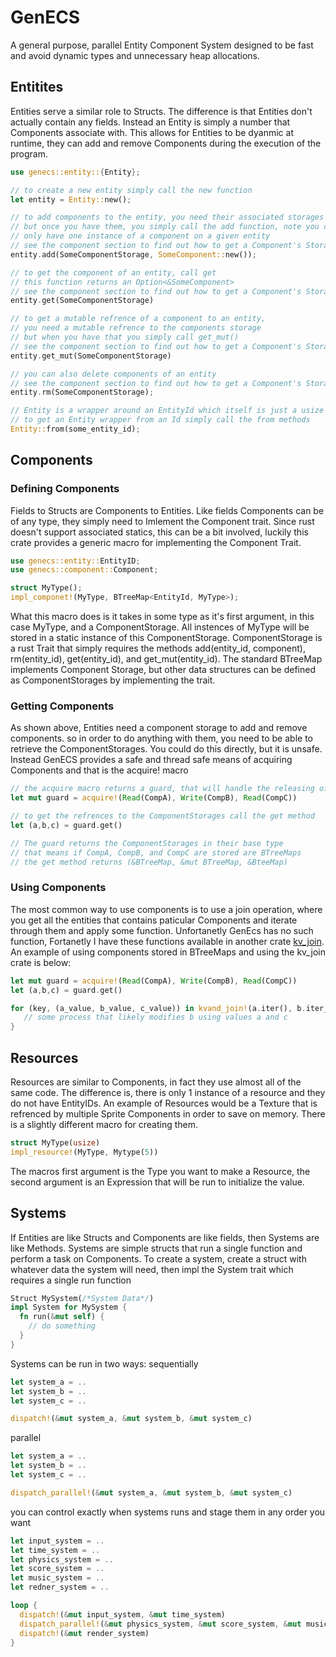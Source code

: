 # GenECS
A general purpose, parallel Entity Component System designed to be fast and avoid dynamic types and unnecessary heap allocations.

## Entitites
Entities serve a similar role to Structs. The difference is that Entities don't actually contain any fields. 
Instead an Entity is simply a number that Components associate with. This allows for Entities to be dyanmic at runtime, they
can add and remove Components during the execution of the program.

```rust
use genecs::entity::{Entity};

// to create a new entity simply call the new function
let entity = Entity::new();

// to add components to the entity, you need their associated storages
// but once you have them, you simply call the add function, note you can
// only have one instance of a component on a given entity
// see the component section to find out how to get a Component's Storage
entity.add(SomeComponentStorage, SomeComponent::new());

// to get the component of an entity, call get
// this function returns an Option<&SomeComponent>
// see the component section to find out how to get a Component's Storage
entity.get(SomeComponentStorage)

// to get a mutable refrence of a component to an entity,
// you need a mutable refrence to the components storage
// but when you have that you simply call get_mut()
// see the component section to find out how to get a Component's Storage
entity.get_mut(SomeComponentStorage)

// you can also delete components of an entity
// see the component section to find out how to get a Component's Storage
entity.rm(SomeComponentStorage);

// Entity is a wrapper around an EntityId which itself is just a usize number
// to get an Entity wrapper from an Id simply call the from methods
Entity::from(some_entity_id);
```

## Components
### Defining Components
Fields to Structs are Components to Entities. Like fields Components can be of any type, they simply need to Imlement the Component
trait. Since rust doesn't support associated statics, this can be a bit involved, luckily this crate provides a generic macro
for implementing the Component Trait.
```rust
use genecs::entity::EntityID;
use genecs::component::Component;

struct MyType();
impl_componet!(MyType, BTreeMap<EntityId, MyType>);
```
What this macro does is it takes in some type as it's first argument, in this case MyType, and a ComponentStorage<MyType>.
All instences of MyType will be stored in a static instance of this ComponentStorage. ComponentStorage is a rust Trait that simply requires the methods
add(entity_id, component), rm(entity_id), get(entity_id), and get_mut(entity_id). The standard BTreeMap implements Component Storage, but other data structures
can be defined as ComponentStorages by implementing the trait.

### Getting Components
As shown above, Entities need a component storage to add and remove components. so in order to do anything with them, you need
to be able to retrieve the ComponentStorages. You could do this directly, but it is unsafe. Instead GenECS provides a safe and thread
safe means of acquiring Components and that is the acquire! macro
```rust
// the acquire macro returns a guard, that will handle the releasing of the resources for you
let mut guard = acquire!(Read(CompA), Write(CompB), Read(CompC))

// to get the refrences to the ComponentStorages call the get method
let (a,b,c) = guard.get()

// The guard returns the ComponentStorages in their base type
// that means if CompA, CompB, and CompC are stored are BTreeMaps
// the get method returns (&BTreeMap, &mut BTreeMap, &BteeMap)
```
### Using Components
The most common way to use components is to use a join operation, where you get all the entities that contains paticular 
Components and iterate through them and apply some function. Unfortanetly GenEcs has no such function, Fortanetly I have these
functions available in another crate [kv_join](https://github.com/Jon-Davis/kv_join). An example of using components stored
in BTreeMaps and using the kv_join crate is below:
```rust
let mut guard = acquire!(Read(CompA), Write(CompB), Read(CompC))
let (a,b,c) = guard.get()

for (key, (a_value, b_value, c_value)) in kvand_join!(a.iter(), b.iter_mut(), c.iter()){
   // some process that likely modifies b using values a and c
}
```
## Resources
Resources are similar to Components, in fact they use almost all of the same code. The difference is, there is only 1 instance of a resource
and they do not have EntityIDs. An example of Resources would be a Texture that is refrenced by multiple Sprite Components in order to save on
memory. There is a slightly different macro for creating them.
```rust
struct MyType(usize)
impl_resource!(MyType, Mytype(5))
```
The macros first argument is the Type you want to make a Resource, the second argument is an Expression that will be run to initialize
the value.
## Systems
If Entities are like Structs and Components are like fields, then Systems are like Methods. Systems are simple structs that run a single
function and perform a task on Components. To create a system, create a struct with whatever data the system will need, then impl the System
trait which requires a single run function
```rust
Struct MySystem(/*System Data*/)
impl System for MySystem {
  fn run(&mut self) {
    // do something
  }
} 
```
Systems can be run in two ways: 
sequentially
```rust
let system_a = ..
let system_b = ..
let system_c = ..

dispatch!(&mut system_a, &mut system_b, &mut system_c)
```
parallel
```rust
let system_a = ..
let system_b = ..
let system_c = ..

dispatch_parallel!(&mut system_a, &mut system_b, &mut system_c)
```
you can control exactly when systems runs and stage them in any order you want
```rust
let input_system = ..
let time_system = ..
let physics_system = ..
let score_system = ..
let music_system = ..
let redner_system = ..

loop {
  dispatch!(&mut input_system, &mut time_system)
  dispatch_parallel!(&mut physics_system, &mut score_system, &mut music_system)
  dispatch!(&mut render_system)
}
```

